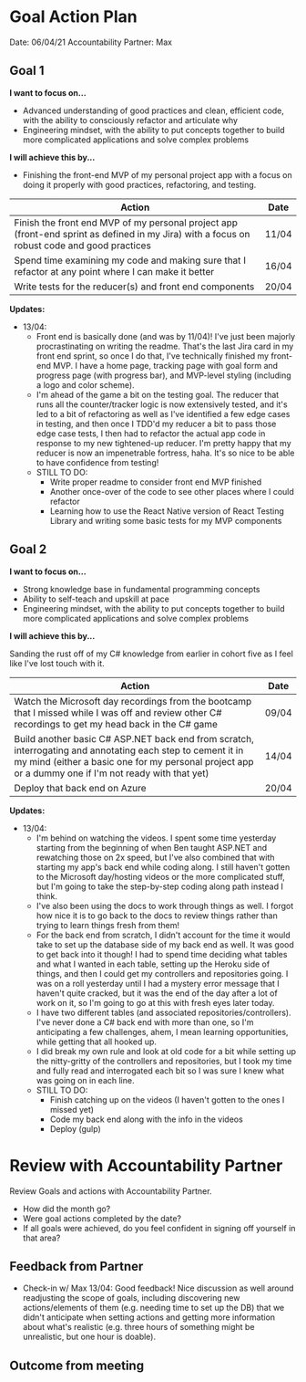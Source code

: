 # Goal Action Plan 

Date: 06/04/21
Accountability Partner: Max

## Goal 1 

**I want to focus on...** 

- Advanced understanding of good practices and clean, efficient code, with the ability to consciously refactor and articulate why
- Engineering mindset, with the ability to put concepts together to build more complicated applications and solve complex problems

**I will achieve this by...** 

- Finishing the front-end MVP of my personal project app with a focus on doing it properly with good practices, refactoring, and testing.

| Action      | Date |
| ----------- | ----------- |
| Finish the front end MVP of my personal project app (front-end sprint as defined in my Jira) with a focus on robust code and good practices      |    11/04    |
| Spend time examining my code and making sure that I refactor at any point where I can make it better   |   16/04      |
|  Write tests for the reducer(s) and front end components  |  20/04   |

**Updates:**

- 13/04: 
  - Front end is basically done (and was by 11/04)! I've just been majorly procrastinating on writing the readme. That's the last Jira card in my front end sprint, so once I do that, I've technically finished my front-end MVP. I have a home page, tracking page with goal form and progress page (with progress bar), and MVP-level styling (including a logo and color scheme).
  - I'm ahead of the game a bit on the testing goal. The reducer that runs all the counter/tracker logic is now extensively tested, and it's led to a bit of refactoring as well as I've identified a few edge cases in testing, and then once I TDD'd my reducer a bit to pass those edge case tests, I then had to refactor the actual app code in response to my new tightened-up reducer. I'm pretty happy that my reducer is now an impenetrable fortress, haha. It's so nice to be able to have confidence from testing!
  - STILL TO DO:
    - Write proper readme to consider front end MVP finished
    - Another once-over of the code to see other places where I could refactor
    - Learning how to use the React Native version of React Testing Library and writing some basic tests for my MVP components

## Goal 2

**I want to focus on...** 

- Strong knowledge base in fundamental programming concepts 
- Ability to self-teach and upskill at pace
- Engineering mindset, with the ability to put concepts together to build more complicated applications and solve complex problems

**I will achieve this by...** 

Sanding the rust off of my C# knowledge from earlier in cohort five as I feel like I've lost touch with it.

| Action      | Date |
| ----------- | ----------- |
| Watch the Microsoft day recordings from the bootcamp that I missed while I was off and review other C# recordings to get my head back in the C# game      |   09/04     |
| Build another basic C# ASP.NET back end from scratch, interrogating and annotating each step to cement it in my mind (either a basic one for my personal project app or a dummy one if I'm not ready with that yet)  |    14/04     |
| Deploy that back end on Azure   | 20/04        |

**Updates:**

- 13/04: 
  - I'm behind on watching the videos. I spent some time yesterday starting from the beginning of when Ben taught ASP.NET and rewatching those on 2x speed, but I've also combined that with starting my app's back end while coding along. I still haven't gotten to the Microsoft day/hosting videos or the more complicated stuff, but I'm going to take the step-by-step coding along path instead I think.
  - I've also been using the docs to work through things as well. I forgot how nice it is to go back to the docs to review things rather than trying to learn things fresh from them!
  - For the back end from scratch, I didn't account for the time it would take to set up the database side of my back end as well. It was good to get back into it though! I had to spend time deciding what tables and what I wanted in each table, setting up the Heroku side of things, and then I could get my controllers and repositories going. I was on a roll yesterday until I had a mystery error message that I haven't quite cracked, but it was the end of the day after a lot of work on it, so I'm going to go at this with fresh eyes later today.
  - I have two different tables (and associated repositories/controllers). I've never done a C# back end with more than one, so I'm anticipating a few challenges, ahem, I mean learning opportunities, while getting that all hooked up.
  - I did break my own rule and look at old code for a bit while setting up the nitty-gritty of the controllers and repositories, but I took my time and fully read and interrogated each bit so I was sure I knew what was going on in each line.
  - STILL TO DO:
    - Finish catching up on the videos (I haven't gotten to the ones I missed yet)
    - Code my back end along with the info in the videos
    - Deploy (gulp)

<!-- ## Goal 3 

**I want to focus on...** 

**I will achieve this by...** 

| Action      | Date |
| ----------- | ----------- |
| TBA      | TBA       |
| TBA   | TBA        |
| TBA   | TBA        | -->

# Review with Accountability Partner

Review Goals and actions with Accountability Partner. 

- How did the month go?
- Were goal actions completed by the date? 
- If all goals were achieved, do you feel confident in signing off yourself in that area? 

## Feedback from Partner

- Check-in w/ Max 13/04: Good feedback! Nice discussion as well around readjusting the scope of goals, including discovering new actions/elements of them (e.g. needing time to set up the DB) that we didn't anticipate when setting actions and getting more information about what's realistic (e.g. three hours of something might be unrealistic, but one hour is doable).

## Outcome from meeting 
